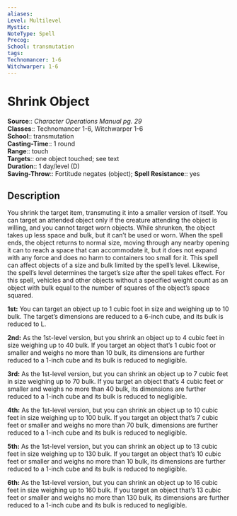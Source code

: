 ```yaml
---
aliases: 
Level: Multilevel
Mystic: 
NoteType: Spell
Precog: 
School: transmutation 
tags: 
Technomancer: 1-6
Witchwarper: 1-6
---
```


# Shrink Object

**Source**:: _Character Operations Manual pg. 29_  
**Classes**:: Technomancer 1-6, Witchwarper 1-6  
**School**:: transmutation  
**Casting-Time**:: 1 round  
**Range**:: touch  
**Targets**:: one object touched; see text  
**Duration**:: 1 day/level (D)  
**Saving-Throw**:: Fortitude negates (object);
**Spell Resistance**:: yes

## Description

You shrink the target item, transmuting it into a smaller version of itself. You can target an attended object only if the creature attending the object is willing, and you cannot target worn objects. While shrunken, the object takes up less space and bulk, but it can’t be used or worn. When the spell ends, the object returns to normal size, moving through any nearby opening it can to reach a space that can accommodate it, but it does not expand with any force and does no harm to containers too small for it. This spell can affect objects of a size and bulk limited by the spell’s level. Likewise, the spell’s level determines the target’s size after the spell takes effect. For this spell, vehicles and other objects without a specified weight count as an object with bulk equal to the number of squares of the object’s space squared.

**1st:** You can target an object up to 1 cubic foot in size and weighing up to 10 bulk. The target’s dimensions are reduced to a 6-inch cube, and its bulk is reduced to L.

**2nd:** As the 1st-level version, but you shrink an object up to 4 cubic feet in size weighing up to 40 bulk. If you target an object that’s 1 cubic foot or smaller and weighs no more than 10 bulk, its dimensions are further reduced to a 1-inch cube and its bulk is reduced to negligible.

**3rd:** As the 1st-level version, but you can shrink an object up to 7 cubic feet in size weighing up to 70 bulk. If you target an object that’s 4 cubic feet or smaller and weighs no more than 40 bulk, its dimensions are further reduced to a 1-inch cube and its bulk is reduced to negligible.

**4th:** As the 1st-level version, but you can shrink an object up to 10 cubic feet in size weighing up to 100 bulk. If you target an object that’s 7 cubic feet or smaller and weighs no more than 70 bulk, dimensions are further reduced to a 1-inch cube and its bulk is reduced to negligible.

**5th:** As the 1st-level version, but you can shrink an object up to 13 cubic feet in size weighing up to 130 bulk. If you target an object that’s 10 cubic feet or smaller and weighs no more than 10 bulk, its dimensions are further reduced to a 1-inch cube and its bulk is reduced to negligible.

**6th:** As the 1st-level version, but you can shrink an object up to 16 cubic feet in size weighing up to 160 bulk. If you target an object that’s 13 cubic feet or smaller and weighs no more than 130 bulk, its dimensions are further reduced to a 1-inch cube and its bulk is reduced to negligible.
